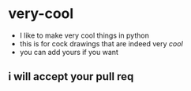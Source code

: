 # very-cool
- I like to make very cool things in python
- this is for cock drawings that are indeed very *cool*
- you can add yours if you want
## i will accept your pull req

